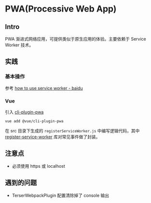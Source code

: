 # PWA(Processive Web App)

## Intro

PWA 渐进式网络应用，可提供类似于原生应用的体验。主要依赖于 Service Worker 技术。

## 实践

### 基本操作

参考 [how to use service worker - baidu](https://lavas.baidu.com/pwa/offline-and-cache-loading/service-worker/how-to-use-service-worker)

### Vue

引入 [cli-plugin-pwa](https://cli.vuejs.org/core-plugins/pwa.html)

``` shell
vue add @vue/cli-plugin-pwa
```

在 src 目录下生成的 `registerServiceWorker.js` 中编写逻辑代码，其中 [register-service-worker](https://github.com/yyx990803/register-service-worker) 库对常见事件做了封装。

## 注意点

- 必须使用 https 或 localhost

## 遇到的问题

- TerserWebpackPlugin 配置清除掉了 console 输出